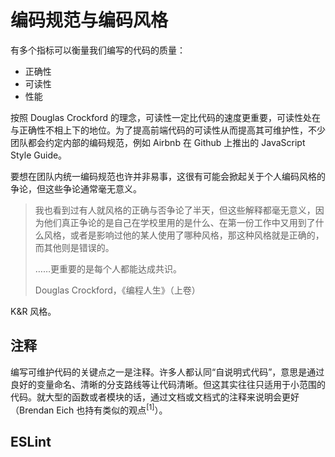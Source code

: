 # 编码规范与编码风格

有多个指标可以衡量我们编写的代码的质量：

+ 正确性
+ 可读性
+ 性能

按照 Douglas Crockford 的理念，可读性一定比代码的速度更重要，可读性处在与正确性不相上下的地位。为了提高前端代码的可读性从而提高其可维护性，不少团队都会约定内部的编码规范，例如 Airbnb 在 Github 上推出的 JavaScript Style Guide。

要想在团队内统一编码规范也许并非易事，这很有可能会掀起关于个人编码风格的争论，但这些争论通常毫无意义。

> 我也看到过有人就风格的正确与否争论了半天，但这些解释都毫无意义，因为他们真正争论的是自己在学校里用的是什么、在第一份工作中又用到了什么风格，或者是影响过他的某人使用了哪种风格，那这种风格就是正确的，而其他则是错误的。
>
> ……更重要的是每个人都能达成共识。
>
> Douglas Crockford，《编程人生》（上卷）

K&R 风格。

## 注释

编写可维护代码的关键点之一是注释。许多人都认同“自说明式代码”，意思是通过良好的变量命名、清晰的分支路线等让代码清晰。但这其实往往只适用于小范围的代码。就大型的函数或者模块的话，通过文档或文档式的注释来说明会更好（Brendan Eich 也持有类似的观点<sup>[1]</sup>）。


## ESLint


